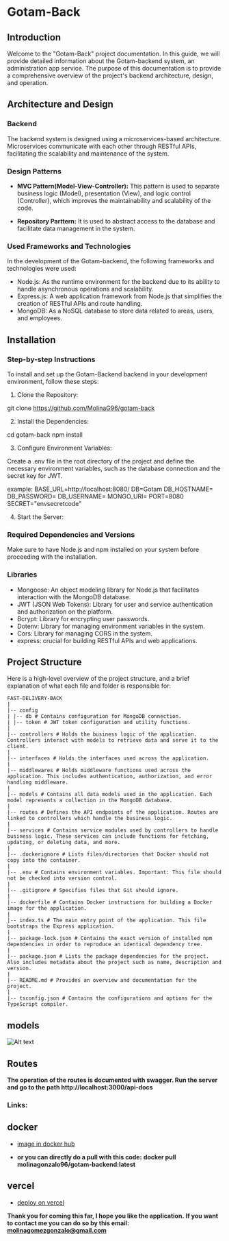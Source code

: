 # Gotam-Back

## Introduction

Welcome to the "Gotam-Back" project documentation. In this guide, we will provide detailed information about the Gotam-backend system, an administration app service. The purpose of this documentation is to provide a comprehensive overview of the project's backend architecture, design, and operation.

## Architecture and Design

### Backend

The backend system is designed using a microservices-based architecture. Microservices communicate with each other through RESTful APIs, facilitating the scalability and maintenance of the system.

### Design Patterns

-   **MVC Pattern(Model-View-Controller):** This pattern is used to separate business logic (Model), presentation (View), and logic control (Controller), which improves the maintainability and scalability of the code.

-   **Repository Parttern:** It is used to abstract access to the database and facilitate data management in the system.

### Used Frameworks and Technologies

In the development of the Gotam-backend, the following frameworks and technologies were used:

-   Node.js: As the runtime environment for the backend due to its ability to handle asynchronous operations and scalability.
-   Express.js: A web application framework from Node.js that simplifies the creation of RESTful APIs and route handling.
-   MongoDB: As a NoSQL database to store data related to areas, users, and employees.

## Installation

### Step-by-step Instructions

To install and set up the Gotam-Backend backend in your development environment, follow these steps:

1. Clone the Repository:

git clone https://github.com/MolinaG96/gotam-back

2. Install the Dependencies:

cd gotam-back
npm install

3. Configure Environment Variables:

Create a .env file in the root directory of the project and define the necessary environment variables, such as the database connection and the secret key for JWT.

example:
BASE_URL=http://localhost:8080/
DB=Gotam
DB_HOSTNAME=
DB_PASSWORD=
DB_USERNAME=
MONGO_URI=
PORT=8080
SECRET="envsecretcode"

4. Start the Server:

### Required Dependencies and Versions

Make sure to have Node.js and npm installed on your system before proceeding with the installation.

### Libraries

-   Mongoose: An object modeling library for Node.js that facilitates interaction with the MongoDB database.
-   JWT (JSON Web Tokens): Library for user and service authentication and authorization on the platform.
-   Bcrypt: Library for encrypting user passwords.
-   Dotenv: Library for managing environment variables in the system.
-   Cors: Library for managing CORS in the system.
-   express: crucial for building RESTful APIs and web applications.

## Project Structure

Here is a high-level overview of the project structure, and a brief explanation of what each file and folder is responsible for:

```
FAST-DELIVERY-BACK
|
|-- config
| |-- db # Contains configuration for MongoDB connection.
| |-- token # JWT token configuration and utility functions.
|
|-- controllers # Holds the business logic of the application. Controllers interact with models to retrieve data and serve it to the client.
|
|-- interfaces # Holds the interfaces used across the application.
|
|-- middlewares # Holds middleware functions used across the application. This includes authentication, authorization, and error handling middleware.
|
|-- models # Contains all data models used in the application. Each model represents a collection in the MongoDB database.
|
|-- routes # Defines the API endpoints of the application. Routes are linked to controllers which handle the business logic.
|
|-- services # Contains service modules used by controllers to handle business logic. These services can include functions for fetching, updating, or deleting data, and more.
|
|-- .dockerignore # Lists files/directories that Docker should not copy into the container.
|
|-- .env # Contains environment variables. Important: This file should not be checked into version control.
|
|-- .gitignore # Specifies files that Git should ignore.
|
|-- dockerfile # Contains Docker instructions for building a Docker image for the application.
|
|-- index.ts # The main entry point of the application. This file bootstraps the Express application.
|
|-- package-lock.json # Contains the exact version of installed npm dependencies in order to reproduce an identical dependency tree.
|
|-- package.json # Lists the package dependencies for the project. Also includes metadata about the project such as name, description and version.
|
|-- README.md # Provides an overview and documentation for the project.
|
|-- tsconfig.json # Contains the configurations and options for the TypeScript compiler.
```

## models

![Alt text](https://cdn.discordapp.com/attachments/1161545327720005782/1163818545751277638/image.png?ex=6540f57c&is=652e807c&hm=ede1884a9c255e5db20cd484913693179a36bedf1acdf8919215bdbb6bc0fff3&)


## Routes

**The operation of the routes is documented with swagger. Run the server and go to the path http://localhost:3000/api-docs**

### Links:

## docker

-   [image in docker hub](https://hub.docker.com/repository/docker/molinagonzalo96/gotam-backend/general)

-   **or you can directly do a pull with this code:**
    **docker pull molinagonzalo96/gotam-backend:latest**

## vercel

-   [deploy on vercel](https://gotam-front.vercel.app/)

**Thank you for coming this far, I hope you like the application.**
**If you want to contact me you can do so by this email: molinagomezgonzalo@gmail.com**
